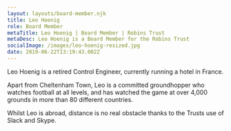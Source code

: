 ```yaml
---
layout: layouts/board-member.njk
title: Leo Hoenig
role: Board Member
metaTitle: Leo Hoenig | Board Member | Robins Trust
metaDesc: Leo Hoenig is a Board Member for the Robins Trust
socialImage: /images/leo-hoenig-resized.jpg
date: 2019-06-22T13:19:43.002Z
---
```

Leo Hoenig is a retired Control Engineer, currently running a hotel in France.

Apart from Cheltenham Town, Leo is a committed groundhopper who watches football at all levels, and has watched the game at over 4,000 grounds in more than 80 different countries.

Whilst Leo is abroad, distance is no real obstacle thanks to the Trusts use of Slack and Skype.
